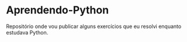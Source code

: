 # Aprendendo-Python
Repositório onde vou publicar alguns exercícios que eu resolvi enquanto estudava Python.
